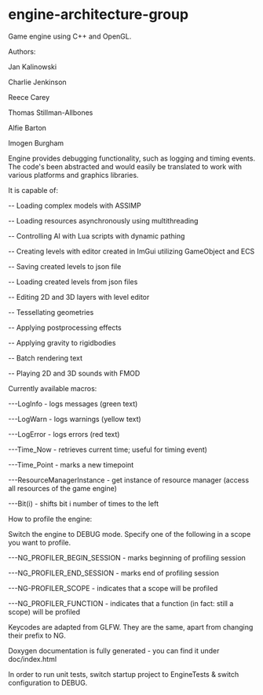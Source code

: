# engine-architecture-group 

Game engine using C++ and OpenGL.

Authors:

Jan Kalinowski

Charlie Jenkinson

Reece Carey

Thomas Stillman-Allbones

Alfie Barton

Imogen Burgham

Engine provides debugging functionality, such as logging and timing events. The code's been abstracted and would easily be translated to work with various platforms and graphics libraries.

It is capable of:

-- Loading complex models with ASSIMP

-- Loading resources asynchronously using multithreading

-- Controlling AI with Lua scripts with dynamic pathing

-- Creating levels with editor created in ImGui utilizing GameObject and ECS

-- Saving created levels to json file

-- Loading created levels from json files

-- Editing 2D and 3D layers with level editor

-- Tessellating geometries

-- Applying postprocessing effects

-- Applying gravity to rigidbodies

-- Batch rendering text 
 
-- Playing 2D and 3D sounds with FMOD

Currently available macros:

---LogInfo - logs messages (green text)

---LogWarn - logs warnings (yellow text)

---LogError - logs errors (red text)

---Time_Now - retrieves current time; useful for timing event)

---Time_Point - marks a new timepoint

---ResourceManagerInstance - get instance of resource manager (access all resources of the game engine)

---Bit(i) - shifts bit i number of times to the left

How to profile the engine:

Switch the engine to DEBUG mode. Specify one of the following in a scope you want to profile.

---NG_PROFILER_BEGIN_SESSION - marks beginning of profiling session

---NG_PROFILER_END_SESSION - marks end of profiling session

---NG-PROFILER_SCOPE - indicates that a scope will be profiled

---NG_PROFILER_FUNCTION - indicates that a function (in fact: still a scope) will be profiled

Keycodes are adapted from GLFW. They are the same, apart from changing their prefix to NG.
      
Doxygen documentation is fully generated - you can find it under doc/index.html

In order to run unit tests, switch startup project to EngineTests & switch configuration to DEBUG.
